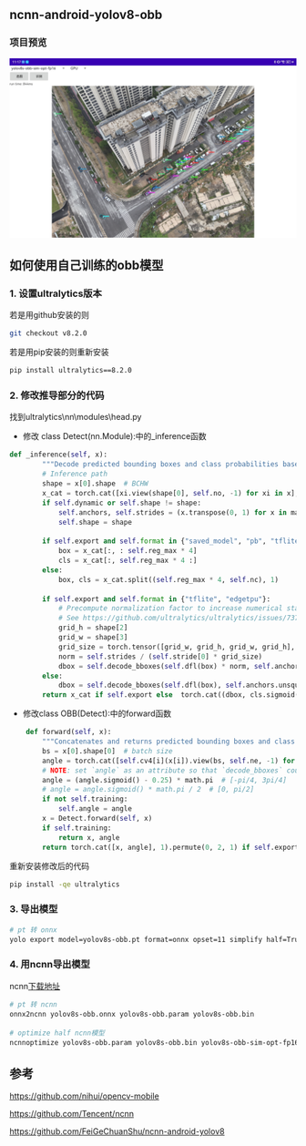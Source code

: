 
## ncnn-android-yolov8-obb

### 项目预览

![alt text](doc/Screenshot_20240716_111717_com.pipikai.github.jpg)

## 如何使用自己训练的obb模型
### 1. 设置ultralytics版本
若是用github安装的则
```bash
git checkout v8.2.0
```

若是用pip安装的则重新安装
```bash
pip install ultralytics==8.2.0
```
### 2. 修改推导部分的代码

找到ultralytics\nn\modules\head.py
- 修改 class Detect(nn.Module):中的_inference函数
```python
def _inference(self, x):
        """Decode predicted bounding boxes and class probabilities based on multiple-level feature maps."""
        # Inference path
        shape = x[0].shape  # BCHW
        x_cat = torch.cat([xi.view(shape[0], self.no, -1) for xi in x], 2)
        if self.dynamic or self.shape != shape:
            self.anchors, self.strides = (x.transpose(0, 1) for x in make_anchors(x, self.stride, 0.5))
            self.shape = shape

        if self.export and self.format in {"saved_model", "pb", "tflite", "edgetpu", "tfjs"}:  # avoid TF FlexSplitV ops
            box = x_cat[:, : self.reg_max * 4]
            cls = x_cat[:, self.reg_max * 4 :]
        else:
            box, cls = x_cat.split((self.reg_max * 4, self.nc), 1)

        if self.export and self.format in {"tflite", "edgetpu"}:
            # Precompute normalization factor to increase numerical stability
            # See https://github.com/ultralytics/ultralytics/issues/7371
            grid_h = shape[2]
            grid_w = shape[3]
            grid_size = torch.tensor([grid_w, grid_h, grid_w, grid_h], device=box.device).reshape(1, 4, 1)
            norm = self.strides / (self.stride[0] * grid_size)
            dbox = self.decode_bboxes(self.dfl(box) * norm, self.anchors.unsqueeze(0) * norm[:, :2])
        else:
            dbox = self.decode_bboxes(self.dfl(box), self.anchors.unsqueeze(0)) * self.strides
        return x_cat if self.export else  torch.cat((dbox, cls.sigmoid()), 1)
```
- 修改class OBB(Detect):中的forward函数
 ```python
    def forward(self, x):
        """Concatenates and returns predicted bounding boxes and class probabilities."""
        bs = x[0].shape[0]  # batch size
        angle = torch.cat([self.cv4[i](x[i]).view(bs, self.ne, -1) for i in range(self.nl)], 2)  # OBB theta logits
        # NOTE: set `angle` as an attribute so that `decode_bboxes` could use it.
        angle = (angle.sigmoid() - 0.25) * math.pi  # [-pi/4, 3pi/4]
        # angle = angle.sigmoid() * math.pi / 2  # [0, pi/2]
        if not self.training:
            self.angle = angle
        x = Detect.forward(self, x)
        if self.training:
            return x, angle
        return torch.cat([x, angle], 1).permute(0, 2, 1) if self.export else (torch.cat([x[0], angle], 1), (x[1], angle))
```

重新安装修改后的代码

```bash
pip install -qe ultralytics
```

### 3. 导出模型

```bash
# pt 转 onnx
yolo export model=yolov8s-obb.pt format=onnx opset=11 simplify half=True
```
### 4. 用ncnn导出模型
ncnn[下载地址](https://github.com/Tencent/ncnn/releases/tag/20240410)

```bash
# pt 转 ncnn
onnx2ncnn yolov8s-obb.onnx yolov8s-obb.param yolov8s-obb.bin

# optimize half ncnn模型
ncnnoptimize yolov8s-obb.param yolov8s-obb.bin yolov8s-obb-sim-opt-fp16.param yolov8s-obb-sim-opt-fp16.bin 1
```


## 参考

https://github.com/nihui/opencv-mobile

https://github.com/Tencent/ncnn

https://github.com/FeiGeChuanShu/ncnn-android-yolov8
